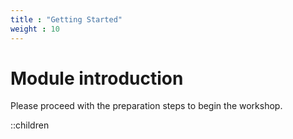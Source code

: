 ```yaml
---
title : "Getting Started"
weight : 10
---
```


# Module introduction

Please proceed with the preparation steps to begin the workshop.


::children
